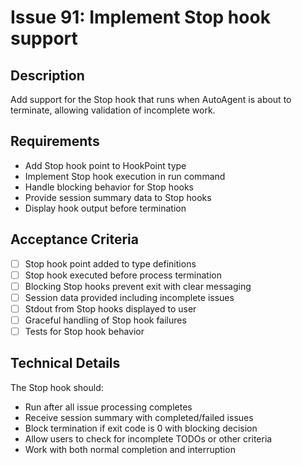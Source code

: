 # Issue 91: Implement Stop hook support

## Description
Add support for the Stop hook that runs when AutoAgent is about to terminate, allowing validation of incomplete work.

## Requirements
- Add Stop hook point to HookPoint type
- Implement Stop hook execution in run command
- Handle blocking behavior for Stop hooks
- Provide session summary data to Stop hooks
- Display hook output before termination

## Acceptance Criteria
- [ ] Stop hook point added to type definitions
- [ ] Stop hook executed before process termination
- [ ] Blocking Stop hooks prevent exit with clear messaging
- [ ] Session data provided including incomplete issues
- [ ] Stdout from Stop hooks displayed to user
- [ ] Graceful handling of Stop hook failures
- [ ] Tests for Stop hook behavior

## Technical Details
The Stop hook should:
- Run after all issue processing completes
- Receive session summary with completed/failed issues
- Block termination if exit code is 0 with blocking decision
- Allow users to check for incomplete TODOs or other criteria
- Work with both normal completion and interruption